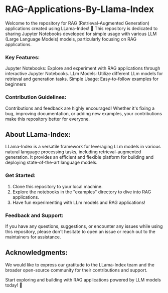 # RAG-Applications-By-Llama-Index
Welcome to the repository for RAG (Retrieval-Augmented Generation) applications created using LLama-Index! 🦙  This repository is dedicated to sharing Jupyter Notebooks developed for simple usage with various LLM (Large Language Models) models, particularly focusing on RAG applications. 

### Key Features:

Jupyter Notebooks: Explore and experiment with RAG applications through interactive Jupyter Notebooks.
LLm Models: Utilize different LLm models for retrieval and generation tasks.
Simple Usage: Easy-to-follow examples for beginners 

### Contribution Guidelines:

Contributions and feedback are highly encouraged! Whether it's fixing a bug, improving documentation, or adding new examples, your contributions make this repository better for everyone.

## About LLama-Index:
LLama-Index is a versatile framework for leveraging LLm models in various natural language processing tasks, including retrieval-augmented generation. It provides an efficient and flexible platform for building and deploying state-of-the-art language models.

### Get Started:

1. Clone this repository to your local machine.
2. Explore the notebooks in the "examples" directory to dive into RAG applications.
3. Have fun experimenting with LLm models and RAG applications!

### Feedback and Support:
If you have any questions, suggestions, or encounter any issues while using this repository, please don't hesitate to open an issue or reach out to the maintainers for assistance.

## Acknowledgments:
We would like to express our gratitude to the LLama-Index team and the broader open-source community for their contributions and support.

Start exploring and building with RAG applications powered by LLM models today! 🚀